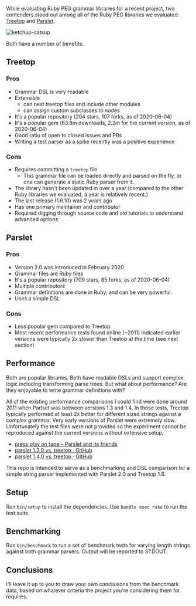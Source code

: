 While evaluating Ruby PEG grammar libraries for a recent project, two contenders stood out among all of the Ruby PEG libraries we evaluated: [Treetop](https://rubygems.org/gems/treetop) and [Parslet](https://rubygems.org/gems/parslet).

![ketchup-catsup](https://user-images.githubusercontent.com/21250/83815758-ef628700-a68e-11ea-8db2-6aa9e47d8ae7.png)

Both have a number of benefits:

## Treetop

### Pros

- Grammar DSL is very readable
- Extensible
  - can nest treetop files and include other modules
  - can assign custom subclasses to nodes
- It's a popular repository (204 stars, 107 forks, as of 2020-06-04)
- It's a popular gem (63.8m downloads, 2.2m for the current version, as of 2020-06-04)
- Good ratio of open to closed issues and PRs
- Writing a test parser as a spike recently was a positive experience

### Cons

- Requires committing a `treetop` file
  - This grammar file can be loaded directly and parsed on the fly, or one can generate a static Ruby parser from it.
- The library hasn't been updated in over a year (compared to the other Ruby libraries we evaluated, a year is relatively recent.)
- The last release (1.6.10) was 2 years ago
- Has one primary maintainer and contributor
- Required digging through source code and old tutorials to understand advanced options

## Parslet

### Pros

- Version 2.0 was introduced in February 2020
- Grammar files are Ruby files
- It's a popular repository (709 stars, 85 forks, as of 2020-06-04)
- Multiple contributors
- Grammar definitions are done in Ruby, and can be very powerful.
- Uses a simple DSL

### Cons

- Less popular gem compared to Treetop
- Most recent performance tests found online (~2011) indicated earlier versions were typically 2x slower than Treetop at the time (see next section)

## Performance

Both are popular libraries. Both have readable DSLs and support complex logic including transforming parse trees. But what about performance? Are they enjoyable to write grammar definitions with?

All of the existing performance comparisons I could find were done around 2011 when Parlset was between versions 1.3 and 1.4. In those tests, Treetop typically performed at least 2x better for different sized strings against a complex grammar. Very early versions of Parslet were extremely slow. Unfortunately the test files were not provided so the experiment cannot be reproduced against the current versions without extensive setup.

- [press play on tape – Parslet and its friends](http://blog.absurd.li/2011/02/02/parslet_and_its_friends.html)
- [parslet 1.3.0 vs. treetop · GitHub](https://gist.github.com/kschiess/2788364)
- [parslet 1.4.0 vs. treetop · GitHub](https://gist.github.com/kschiess/2788349)

This repo is intended to serve as a benchmarking and DSL comparison for a simple string parser implemented with Parslet 2.0 and Treetop 1.6.

## Setup

Run `bin/setup` to install the dependencies. Use `bundle exec rake` to run the test suite.

## Benchmarking

Run `bin/benchmark` to run a set of benchmark tests for varying length strings against both grammar parsers. Output will be reported to STDOUT.

## Conclusions

I'll leave it up to you to draw your own conclusions from the benchmark data, based on whatever criteria the project you're considering them for requires.
